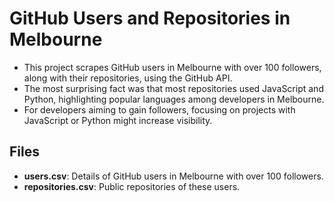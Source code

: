 # GitHub Users and Repositories in Melbourne

- This project scrapes GitHub users in Melbourne with over 100 followers, along with their repositories, using the GitHub API.
- The most surprising fact was that most repositories used JavaScript and Python, highlighting popular languages among developers in Melbourne.
- For developers aiming to gain followers, focusing on projects with JavaScript or Python might increase visibility.

## Files
- **users.csv**: Details of GitHub users in Melbourne with over 100 followers.
- **repositories.csv**: Public repositories of these users.
